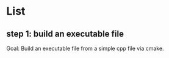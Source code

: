 # List

## step 1: build an executable file
Goal:
Build an executable file from a simple cpp file via cmake.


